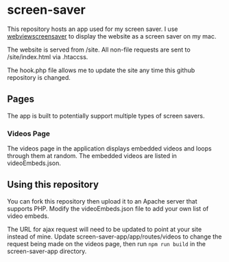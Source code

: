 # screen-saver
This repository hosts an app used for my screen saver. I use [webviewscreensaver](https://github.com/liquidx/webviewscreensaver) to display the website as a screen saver on my mac.

The website is served from /site. All non-file requests are sent to /site/index.html via .htaccss.

The hook.php file allows me to update the site any time this github repository is changed.

## Pages
The app is built to potentially support multiple types of screen savers.

### Videos Page
The videos page in the application displays embedded videos and loops through them at random. The embedded videos are listed in videoEmbeds.json.

## Using this repository
You can fork this repository then upload it to an Apache server that supports PHP. Modify the videoEmbeds.json file to add your own list of video embeds.

The URL for ajax request will need to be updated to point at your site instead of mine. Update screen-saver-app/app/routes/videos to change the request being made on the videos page, then run `npm run build` in the screen-saver-app directory.

